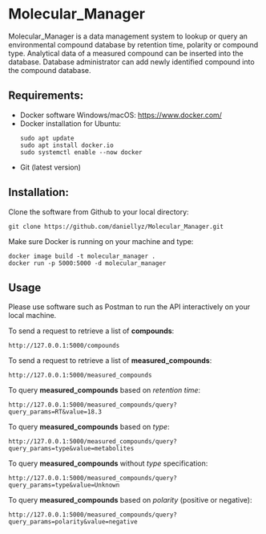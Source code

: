 # Molecular_Manager

Molecular_Manager is a data management system to lookup or query an environmental compound database by retention time, polarity or compound type.
Analytical data of a measured compound can be inserted into the database. Database administrator can add newly identified compound into the compound database.

## Requirements:

* Docker software Windows/macOS: https://www.docker.com/
* Docker installation for Ubuntu:
  ```
  sudo apt update
  sudo apt install docker.io
  sudo systemctl enable --now docker
  ```
* Git (latest version)
  
## Installation:

Clone the software from Github to your local directory:
```
git clone https://github.com/daniellyz/Molecular_Manager.git
```

Make sure Docker is running on your machine and type:

```
docker image build -t molecular_manager .
docker run -p 5000:5000 -d molecular_manager
```

## Usage

Please use software such as Postman to run the API interactively on your local machine.

To send a request to retrieve a list of **compounds**:
```
http://127.0.0.1:5000/compounds
```
To send a request to retrieve a list of **measured_compounds**:
```
http://127.0.0.1:5000/measured_compounds
```
To query **measured_compounds** based on *retention time*:
```
http://127.0.0.1:5000/measured_compounds/query?query_params=RT&value=18.3
```
To query **measured_compounds** based on *type*:
```
http://127.0.0.1:5000/measured_compounds/query?query_params=type&value=metabolites
```
To query **measured_compounds** without *type* specification:
```
http://127.0.0.1:5000/measured_compounds/query?query_params=type&value=Unknown
```
To query **measured_compounds** based on *polarity* (positive or negative):
```
http://127.0.0.1:5000/measured_compounds/query?query_params=polarity&value=negative
```

